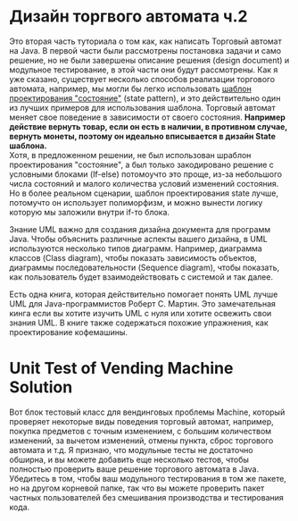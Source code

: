 # Дизайн торгвого автомата ч.2

Это вторая часть туториала  о том как, как написать Торговый автомат на Java. 
В первой части были рассмотрены постановка задачи и само решение, но не были завершены описание решения (design document) и модульное тестирование, в этой части они будут рассмотрены. 
Как я уже сказано, существует несколько способов реализации торгового автомата, например, мы могли бы легко использовать [шаблон проектирования "состояние"](https://en.wikipedia.org/wiki/State_pattern) (state pattern), и это действительно один из лучших примеров для использования шаблона.
Торговый автомат меняет свое поведение в зависимости от своего состояния. **Например действие вернуть товар, если он есть в наличии, в противном случае, вернуть монеты, поэтому он идеально вписывается в дизайн State шаблона.**  
Хотя, в предложенном решении, не был использован шраблон проектирования "состояние", а был только закодировано решение с условными блоками (If-else) потомоучто это проще, из-за небольшого числа состояний и малого количества условий изменений состояния. Но в более реальном сценарии, шаблон проектирования state лучше, потомучто он использует полиморфизм, и можно вынести логику которую мы заложили внутри if-то блока.

Знание UML важно для создания дизайна документа для программ Java.  Чтобы объяснить различные аспекты вашего дизайна, в UML используются несколько типов диаграмм. Например, диаграмма классов (Class diagram), чтобы показать зависимость объектов, диаграммы последовательности (Sequence diagram), чтобы показать, как пользователь будет взаимодействовать с системой и так далее.

Есть одна книга, которая действительно помогает понять UML лучше UML для Java-программистов Роберт С. Мартин. Это замечательная кинга если вы хотите изучить UML с нуля или хотите освежить свои знания UML. В книге также содержаться похожие упражнения, как проектирование кофемашины.

# Unit Test of Vending Machine Solution

Вот блок тестовый класс для вендинговых проблемы Machine, который проверяет некоторые виды поведения торговый автомат, например, покупка предметов с точным изменением, с большим количеством изменений, за вычетом изменений, отмены пункта, сброс торгового автомата и т.д.
Я признаю, что модульные тесты не достаточно обширна, и вы можете добавить еще несколько тестов, чтобы полностью проверить ваше решение торгового автомата в Java. Убедитесь в том, чтобы ваш модульного тестирования в том же пакете, но на другом корневой папке, так что вы можете проверить пакет частных пользователей без смешивания производства и тестирования кода.
 


